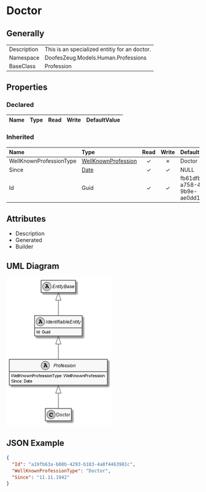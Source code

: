 ﻿# Doctor

## Generally

|||
|:-|:-|
|Description|This is an specialized entitiy for an doctor.|
|Namespace|DoofesZeug.Models.Human.Professions|
|BaseClass|Profession|

## Properties

### Declared

|Name|Type|Read|Write|DefaultValue|
|:---|:---|:--:|:---:|:-----------|

### Inherited

|Name|Type|Read|Write|DefaultValue|
|:---|:---|:--:|:---:|:-----------|
|WellKnownProfessionType|[WellKnownProfession](../../Enumerations/DoofesZeug.Models.Human.Professions/WellKnownProfession.md)|&#x2713;|&#x2717;|Doctor|
|Since|[Date](../../Models/DoofesZeug.Models.DateAndTime/Date.md)|&#x2713;|&#x2713;|NULL|
|Id|Guid|&#x2713;|&#x2713;|fb61dfbe-a758-43d5-9b9e-ae0dd1da8bc1|

## Attributes

- Description
- Generated
- Builder

## UML Diagram

![Doctor.png](./Doctor.png "Doctor")

## JSON Example

```json
{
  "Id": "a19fb63a-b08b-4293-b183-4a8f4463981c",
  "WellKnownProfessionType": "Doctor",
  "Since": "11.11.1942"
}
```

